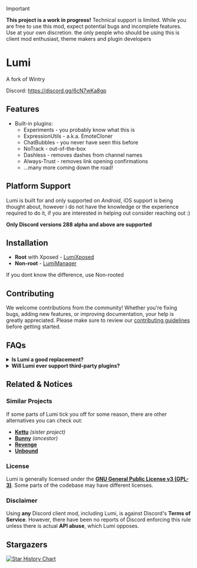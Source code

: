 > [!IMPORTANT]  
> **This project is a work in progress!** Technical support is limited. While you are free to use this mod, expect potential bugs and incomplete features. Use at your own discretion. the only people who should be using this is client mod enthusiast, theme makers and plugin developers

# **Lumi**
A fork of Wintry

Discord: https://discord.gg/6cN7wKa8gp

## Features
- Built-in plugins:
	- Experiments - you probably know what this is
	- ExpressionUtils - a.k.a. EmoteCloner
	- ChatBubbles - you never have seen this before
	- NoTrack - out-of-the-box
	- Dashless - removes dashes from channel names
	- Always-Trust - removes link opening confirmations
	- ...many more coming down the road!

## **Platform Support**
Lumi is built for and only supported on *Android*, iOS support is being thought about, however i do not have the knowledge or the experience required to do it, if you are interested in helping out consider reaching out :)

**Only Discord versions 288 alpha and above are supported**

## **Installation**

- **Root** with Xposed - [LumiXposed](https://github.com/C0C0B01/LumiXposed/releases/latest)
- **Non-root** - [LumiManager](https://github.com/C0C0B01/LumiManager/releases/latest)

If you dont know the difference, use Non-rooted

## Contributing
We welcome contributions from the community! Whether you're fixing bugs, adding new features, or improving documentation, your help is greatly appreciated. Please make sure to review our [contributing guidelines](./CONTRIBUTING.md) before getting started.
## FAQs

<details>
  <summary>
	  <b>Is Lumi a good replacement?</b>
  </summary>

Depends. If you value plugin stability over variety, Lumi may be a good replacement for you. Lumi is first-party focused, meaning there may be fewer plugins available compared to other client mods, but they will be more stable and reliable.
</details>

<details>
  <summary>
	  <b>Will Lumi ever support third-party plugins?</b>
  </summary>

This is the plan

</details>

## Related & Notices

### **Similar Projects**
If some parts of Lumi tick you off for some reason, there are other alternatives you can check out:
- [**Kettu**](https://github.com/C0C0B01/Kettu) *(sister project)*  
- [**Bunny**](https://github.com/bunny-mod/Bunny) *(ancestor)*  
- [**Revenge**](https://github.com/revenge-mod/)  
- [**Unbound**](https://github.com/unbound-mod/)  

### **License**  
Lumi is generally licensed under the [**GNU General Public License v3 (GPL-3)**](http://www.gnu.org/copyleft/gpl.html). Some parts of the codebase may have different licenses.

### **Disclaimer**  
Using **any** Discord client mod, including Lumi, is against Discord's **Terms of Service**. However, there have been no reports of Discord enforcing this rule unless there is actual **API abuse**, which Lumi opposes.

## Stargazers
[![Star History Chart](https://api.star-history.com/svg?repos=C0C0B01/Lumi&type=Date)](https://star-history.com/#bytebase/star-history&Date)

